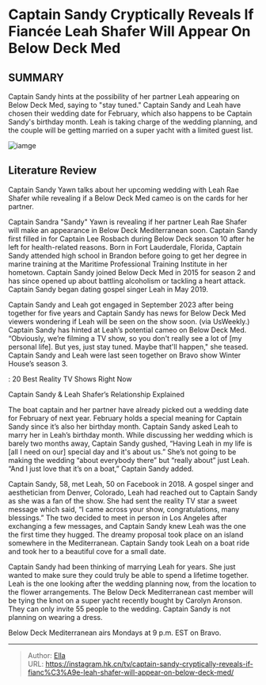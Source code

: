 # Captain Sandy Cryptically Reveals If Fiancée Leah Shafer Will Appear On Below Deck Med


## SUMMARY 



  Captain Sandy hints at the possibility of her partner Leah appearing on Below Deck Med, saying to &#34;stay tuned.&#34;   Captain Sandy and Leah have chosen their wedding date for February, which also happens to be Captain Sandy&#39;s birthday month.   Leah is taking charge of the wedding planning, and the couple will be getting married on a super yacht with a limited guest list.  

![iamge](https://static1.srcdn.com/wordpress/wp-content/uploads/2023/12/below-deck-med-captain-sandy-yawn.jpg)

## Literature Review
Captain Sandy Yawn talks about her upcoming wedding with Leah Rae Shafer while revealing if a Below Deck Med cameo is on the cards for her partner.




Captain Sandra &#34;Sandy&#34; Yawn is revealing if her partner Leah Rae Shafer will make an appearance in Below Deck Mediterranean soon. Captain Sandy first filled in for Captain Lee Rosbach during Below Deck season 10 after he left for health-related reasons. Born in Fort Lauderdale, Florida, Captain Sandy attended high school in Brandon before going to get her degree in marine training at the Maritime Professional Training Institute in her hometown. Captain Sandy joined Below Deck Med in 2015 for season 2 and has since opened up about battling alcoholism or tackling a heart attack. Captain Sandy began dating gospel singer Leah in May 2019.




Captain Sandy and Leah got engaged in September 2023 after being together for five years and Captain Sandy has news for Below Deck Med viewers wondering if Leah will be seen on the show soon. (via UsWeekly.) Captain Sandy has hinted at Leah’s potential cameo on Below Deck Med. “Obviously, we’re filming a TV show, so you don&#39;t really see a lot of [my personal life]. But yes, just stay tuned. Maybe that&#39;ll happen,&#34; she teased. Captain Sandy and Leah were last seen together on Bravo show Winter House’s season 3.

 : 20 Best Reality TV Shows Right Now


 Captain Sandy &amp; Leah Shafer’s Relationship Explained 
          

The boat captain and her partner have already picked out a wedding date for February of next year. February holds a special meaning for Captain Sandy since it’s also her birthday month. Captain Sandy asked Leah to marry her in Leah’s birthday month. While discussing her wedding which is barely two months away, Captain Sandy gushed, “Having Leah in my life is [all I need on our] special day and it&#39;s about us.” She’s not going to be making the wedding “about everybody there” but “really about” just Leah. “And I just love that it’s on a boat,” Captain Sandy added.





 

Captain Sandy, 58, met Leah, 50 on Facebook in 2018. A gospel singer and aesthetician from Denver, Colorado, Leah had reached out to Captain Sandy as she was a fan of the show. She had sent the reality TV star a sweet message which said, “I came across your show, congratulations, many blessings.” The two decided to meet in person in Los Angeles after exchanging a few messages, and Captain Sandy knew Leah was the one the first time they hugged. The dreamy proposal took place on an island somewhere in the Mediterranean. Captain Sandy took Leah on a boat ride and took her to a beautiful cove for a small date.

Captain Sandy had been thinking of marrying Leah for years. She just wanted to make sure they could truly be able to spend a lifetime together. Leah is the one looking after the wedding planning now, from the location to the flower arrangements. The Below Deck Mediterranean cast member will be tying the knot on a super yacht recently bought by Carolyn Aronson. They can only invite 55 people to the wedding. Captain Sandy is not planning on wearing a dress.






Below Deck Mediterranean airs Mondays at 9 p.m. EST on Bravo.






---

> Author: [Ella](https://instagram.hk.cn/)  
> URL: https://instagram.hk.cn/tv/captain-sandy-cryptically-reveals-if-fianc%C3%A9e-leah-shafer-will-appear-on-below-deck-med/  

